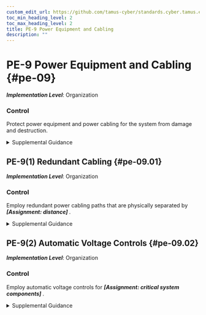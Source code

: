 ```yaml
---
custom_edit_url: https://github.com/tamus-cyber/standards.cyber.tamus.edu/tree/main/static/content/tamus.edu/TAMUS_profile.xml
toc_min_heading_level: 2
toc_max_heading_level: 2
title: PE-9 Power Equipment and Cabling
description: ""
---
```


# PE-9 Power Equipment and Cabling {#pe-09}

_**Implementation Level**_: Organization

### Control

Protect power equipment and power cabling for the system from damage and destruction.

<details>
  <summary>Supplemental Guidance</summary>

Organizations determine the types of protection necessary for the power equipment and cabling employed at different locations that are both internal and external to organizational facilities and environments of operation. Types of power equipment and cabling include internal cabling and uninterruptable power sources in offices or data centers, generators and power cabling outside of buildings, and power sources for self-contained components such as satellites, vehicles, and other deployable systems.

</details>

## PE-9(1) Redundant Cabling {#pe-09.01}

_**Implementation Level**_: Organization

### Control

Employ redundant power cabling paths that are physically separated by <strong> <em>[Assignment: distance]</em> </strong>.

<details>
  <summary>Supplemental Guidance</summary>

Physically separate and redundant power cables ensure that power continues to flow in the event that one of the cables is cut or otherwise damaged.

</details>

## PE-9(2) Automatic Voltage Controls {#pe-09.02}

_**Implementation Level**_: Organization

### Control

Employ automatic voltage controls for <strong> <em>[Assignment: critical system components]</em> </strong>.

<details>
  <summary>Supplemental Guidance</summary>

Automatic voltage controls can monitor and control voltage. Such controls include voltage regulators, voltage conditioners, and voltage stabilizers.

</details>

